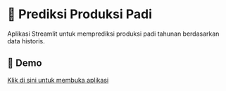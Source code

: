 # 🌾 Prediksi Produksi Padi

Aplikasi Streamlit untuk memprediksi produksi padi tahunan berdasarkan data historis.

## 🚀 Demo
[Klik di sini untuk membuka aplikasi](https://prediksipadi-kabupatensidoarjo.streamlit.app/)
